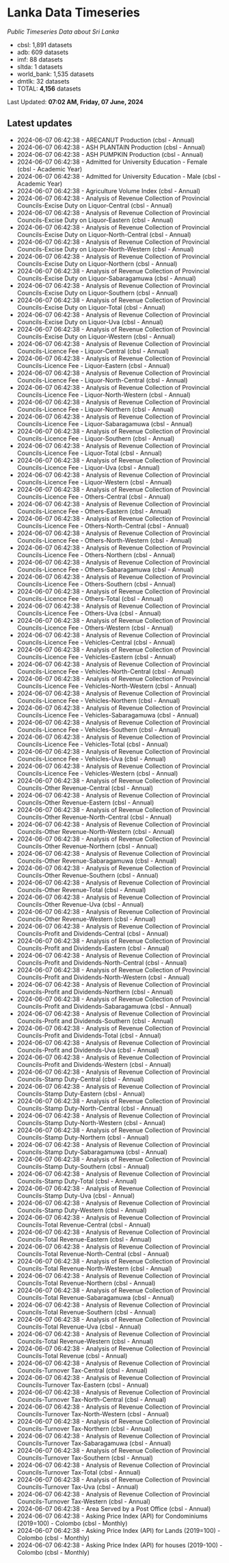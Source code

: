 # Lanka Data Timeseries
*Public Timeseries Data about Sri Lanka*

* cbsl: 1,891 datasets
* adb: 609 datasets
* imf: 88 datasets
* sltda: 1 datasets
* world_bank: 1,535 datasets
* dmtlk: 32 datasets
* TOTAL: **4,156** datasets

Last Updated: **07:02 AM, Friday, 07 June, 2024**

## Latest updates

* 2024-06-07 06:42:38 - ARECANUT Production (cbsl - Annual)
* 2024-06-07 06:42:38 - ASH PLANTAIN Production (cbsl - Annual)
* 2024-06-07 06:42:38 - ASH PUMPKIN Production (cbsl - Annual)
* 2024-06-07 06:42:38 - Admitted for University Education - Female (cbsl - Academic Year)
* 2024-06-07 06:42:38 - Admitted for University Education - Male (cbsl - Academic Year)
* 2024-06-07 06:42:38 - Agriculture Volume Index (cbsl - Annual)
* 2024-06-07 06:42:38 - Analysis of Revenue Collection of Provincial Councils-Excise Duty on Liquor-Central (cbsl - Annual)
* 2024-06-07 06:42:38 - Analysis of Revenue Collection of Provincial Councils-Excise Duty on Liquor-Eastern (cbsl - Annual)
* 2024-06-07 06:42:38 - Analysis of Revenue Collection of Provincial Councils-Excise Duty on Liquor-North-Central (cbsl - Annual)
* 2024-06-07 06:42:38 - Analysis of Revenue Collection of Provincial Councils-Excise Duty on Liquor-North-Western (cbsl - Annual)
* 2024-06-07 06:42:38 - Analysis of Revenue Collection of Provincial Councils-Excise Duty on Liquor-Northern (cbsl - Annual)
* 2024-06-07 06:42:38 - Analysis of Revenue Collection of Provincial Councils-Excise Duty on Liquor-Sabaragamuwa (cbsl - Annual)
* 2024-06-07 06:42:38 - Analysis of Revenue Collection of Provincial Councils-Excise Duty on Liquor-Southern (cbsl - Annual)
* 2024-06-07 06:42:38 - Analysis of Revenue Collection of Provincial Councils-Excise Duty on Liquor-Total (cbsl - Annual)
* 2024-06-07 06:42:38 - Analysis of Revenue Collection of Provincial Councils-Excise Duty on Liquor-Uva (cbsl - Annual)
* 2024-06-07 06:42:38 - Analysis of Revenue Collection of Provincial Councils-Excise Duty on Liquor-Western (cbsl - Annual)
* 2024-06-07 06:42:38 - Analysis of Revenue Collection of Provincial Councils-Licence Fee - Liquor-Central (cbsl - Annual)
* 2024-06-07 06:42:38 - Analysis of Revenue Collection of Provincial Councils-Licence Fee - Liquor-Eastern (cbsl - Annual)
* 2024-06-07 06:42:38 - Analysis of Revenue Collection of Provincial Councils-Licence Fee - Liquor-North-Central (cbsl - Annual)
* 2024-06-07 06:42:38 - Analysis of Revenue Collection of Provincial Councils-Licence Fee - Liquor-North-Western (cbsl - Annual)
* 2024-06-07 06:42:38 - Analysis of Revenue Collection of Provincial Councils-Licence Fee - Liquor-Northern (cbsl - Annual)
* 2024-06-07 06:42:38 - Analysis of Revenue Collection of Provincial Councils-Licence Fee - Liquor-Sabaragamuwa (cbsl - Annual)
* 2024-06-07 06:42:38 - Analysis of Revenue Collection of Provincial Councils-Licence Fee - Liquor-Southern (cbsl - Annual)
* 2024-06-07 06:42:38 - Analysis of Revenue Collection of Provincial Councils-Licence Fee - Liquor-Total (cbsl - Annual)
* 2024-06-07 06:42:38 - Analysis of Revenue Collection of Provincial Councils-Licence Fee - Liquor-Uva (cbsl - Annual)
* 2024-06-07 06:42:38 - Analysis of Revenue Collection of Provincial Councils-Licence Fee - Liquor-Western (cbsl - Annual)
* 2024-06-07 06:42:38 - Analysis of Revenue Collection of Provincial Councils-Licence Fee - Others-Central (cbsl - Annual)
* 2024-06-07 06:42:38 - Analysis of Revenue Collection of Provincial Councils-Licence Fee - Others-Eastern (cbsl - Annual)
* 2024-06-07 06:42:38 - Analysis of Revenue Collection of Provincial Councils-Licence Fee - Others-North-Central (cbsl - Annual)
* 2024-06-07 06:42:38 - Analysis of Revenue Collection of Provincial Councils-Licence Fee - Others-North-Western (cbsl - Annual)
* 2024-06-07 06:42:38 - Analysis of Revenue Collection of Provincial Councils-Licence Fee - Others-Northern (cbsl - Annual)
* 2024-06-07 06:42:38 - Analysis of Revenue Collection of Provincial Councils-Licence Fee - Others-Sabaragamuwa (cbsl - Annual)
* 2024-06-07 06:42:38 - Analysis of Revenue Collection of Provincial Councils-Licence Fee - Others-Southern (cbsl - Annual)
* 2024-06-07 06:42:38 - Analysis of Revenue Collection of Provincial Councils-Licence Fee - Others-Total (cbsl - Annual)
* 2024-06-07 06:42:38 - Analysis of Revenue Collection of Provincial Councils-Licence Fee - Others-Uva (cbsl - Annual)
* 2024-06-07 06:42:38 - Analysis of Revenue Collection of Provincial Councils-Licence Fee - Others-Western (cbsl - Annual)
* 2024-06-07 06:42:38 - Analysis of Revenue Collection of Provincial Councils-Licence Fee - Vehicles-Central (cbsl - Annual)
* 2024-06-07 06:42:38 - Analysis of Revenue Collection of Provincial Councils-Licence Fee - Vehicles-Eastern (cbsl - Annual)
* 2024-06-07 06:42:38 - Analysis of Revenue Collection of Provincial Councils-Licence Fee - Vehicles-North-Central (cbsl - Annual)
* 2024-06-07 06:42:38 - Analysis of Revenue Collection of Provincial Councils-Licence Fee - Vehicles-North-Western (cbsl - Annual)
* 2024-06-07 06:42:38 - Analysis of Revenue Collection of Provincial Councils-Licence Fee - Vehicles-Northern (cbsl - Annual)
* 2024-06-07 06:42:38 - Analysis of Revenue Collection of Provincial Councils-Licence Fee - Vehicles-Sabaragamuwa (cbsl - Annual)
* 2024-06-07 06:42:38 - Analysis of Revenue Collection of Provincial Councils-Licence Fee - Vehicles-Southern (cbsl - Annual)
* 2024-06-07 06:42:38 - Analysis of Revenue Collection of Provincial Councils-Licence Fee - Vehicles-Total (cbsl - Annual)
* 2024-06-07 06:42:38 - Analysis of Revenue Collection of Provincial Councils-Licence Fee - Vehicles-Uva (cbsl - Annual)
* 2024-06-07 06:42:38 - Analysis of Revenue Collection of Provincial Councils-Licence Fee - Vehicles-Western (cbsl - Annual)
* 2024-06-07 06:42:38 - Analysis of Revenue Collection of Provincial Councils-Other Revenue-Central (cbsl - Annual)
* 2024-06-07 06:42:38 - Analysis of Revenue Collection of Provincial Councils-Other Revenue-Eastern (cbsl - Annual)
* 2024-06-07 06:42:38 - Analysis of Revenue Collection of Provincial Councils-Other Revenue-North-Central (cbsl - Annual)
* 2024-06-07 06:42:38 - Analysis of Revenue Collection of Provincial Councils-Other Revenue-North-Western (cbsl - Annual)
* 2024-06-07 06:42:38 - Analysis of Revenue Collection of Provincial Councils-Other Revenue-Northern (cbsl - Annual)
* 2024-06-07 06:42:38 - Analysis of Revenue Collection of Provincial Councils-Other Revenue-Sabaragamuwa (cbsl - Annual)
* 2024-06-07 06:42:38 - Analysis of Revenue Collection of Provincial Councils-Other Revenue-Southern (cbsl - Annual)
* 2024-06-07 06:42:38 - Analysis of Revenue Collection of Provincial Councils-Other Revenue-Total (cbsl - Annual)
* 2024-06-07 06:42:38 - Analysis of Revenue Collection of Provincial Councils-Other Revenue-Uva (cbsl - Annual)
* 2024-06-07 06:42:38 - Analysis of Revenue Collection of Provincial Councils-Other Revenue-Western (cbsl - Annual)
* 2024-06-07 06:42:38 - Analysis of Revenue Collection of Provincial Councils-Profit and Dividends-Central (cbsl - Annual)
* 2024-06-07 06:42:38 - Analysis of Revenue Collection of Provincial Councils-Profit and Dividends-Eastern (cbsl - Annual)
* 2024-06-07 06:42:38 - Analysis of Revenue Collection of Provincial Councils-Profit and Dividends-North-Central (cbsl - Annual)
* 2024-06-07 06:42:38 - Analysis of Revenue Collection of Provincial Councils-Profit and Dividends-North-Western (cbsl - Annual)
* 2024-06-07 06:42:38 - Analysis of Revenue Collection of Provincial Councils-Profit and Dividends-Northern (cbsl - Annual)
* 2024-06-07 06:42:38 - Analysis of Revenue Collection of Provincial Councils-Profit and Dividends-Sabaragamuwa (cbsl - Annual)
* 2024-06-07 06:42:38 - Analysis of Revenue Collection of Provincial Councils-Profit and Dividends-Southern (cbsl - Annual)
* 2024-06-07 06:42:38 - Analysis of Revenue Collection of Provincial Councils-Profit and Dividends-Total (cbsl - Annual)
* 2024-06-07 06:42:38 - Analysis of Revenue Collection of Provincial Councils-Profit and Dividends-Uva (cbsl - Annual)
* 2024-06-07 06:42:38 - Analysis of Revenue Collection of Provincial Councils-Profit and Dividends-Western (cbsl - Annual)
* 2024-06-07 06:42:38 - Analysis of Revenue Collection of Provincial Councils-Stamp Duty-Central (cbsl - Annual)
* 2024-06-07 06:42:38 - Analysis of Revenue Collection of Provincial Councils-Stamp Duty-Eastern (cbsl - Annual)
* 2024-06-07 06:42:38 - Analysis of Revenue Collection of Provincial Councils-Stamp Duty-North-Central (cbsl - Annual)
* 2024-06-07 06:42:38 - Analysis of Revenue Collection of Provincial Councils-Stamp Duty-North-Western (cbsl - Annual)
* 2024-06-07 06:42:38 - Analysis of Revenue Collection of Provincial Councils-Stamp Duty-Northern (cbsl - Annual)
* 2024-06-07 06:42:38 - Analysis of Revenue Collection of Provincial Councils-Stamp Duty-Sabaragamuwa (cbsl - Annual)
* 2024-06-07 06:42:38 - Analysis of Revenue Collection of Provincial Councils-Stamp Duty-Southern (cbsl - Annual)
* 2024-06-07 06:42:38 - Analysis of Revenue Collection of Provincial Councils-Stamp Duty-Total (cbsl - Annual)
* 2024-06-07 06:42:38 - Analysis of Revenue Collection of Provincial Councils-Stamp Duty-Uva (cbsl - Annual)
* 2024-06-07 06:42:38 - Analysis of Revenue Collection of Provincial Councils-Stamp Duty-Western (cbsl - Annual)
* 2024-06-07 06:42:38 - Analysis of Revenue Collection of Provincial Councils-Total Revenue-Central (cbsl - Annual)
* 2024-06-07 06:42:38 - Analysis of Revenue Collection of Provincial Councils-Total Revenue-Eastern (cbsl - Annual)
* 2024-06-07 06:42:38 - Analysis of Revenue Collection of Provincial Councils-Total Revenue-North-Central (cbsl - Annual)
* 2024-06-07 06:42:38 - Analysis of Revenue Collection of Provincial Councils-Total Revenue-North-Western (cbsl - Annual)
* 2024-06-07 06:42:38 - Analysis of Revenue Collection of Provincial Councils-Total Revenue-Northern (cbsl - Annual)
* 2024-06-07 06:42:38 - Analysis of Revenue Collection of Provincial Councils-Total Revenue-Sabaragamuwa (cbsl - Annual)
* 2024-06-07 06:42:38 - Analysis of Revenue Collection of Provincial Councils-Total Revenue-Southern (cbsl - Annual)
* 2024-06-07 06:42:38 - Analysis of Revenue Collection of Provincial Councils-Total Revenue-Uva (cbsl - Annual)
* 2024-06-07 06:42:38 - Analysis of Revenue Collection of Provincial Councils-Total Revenue-Western (cbsl - Annual)
* 2024-06-07 06:42:38 - Analysis of Revenue Collection of Provincial Councils-Total Revenue (cbsl - Annual)
* 2024-06-07 06:42:38 - Analysis of Revenue Collection of Provincial Councils-Turnover Tax-Central (cbsl - Annual)
* 2024-06-07 06:42:38 - Analysis of Revenue Collection of Provincial Councils-Turnover Tax-Eastern (cbsl - Annual)
* 2024-06-07 06:42:38 - Analysis of Revenue Collection of Provincial Councils-Turnover Tax-North-Central (cbsl - Annual)
* 2024-06-07 06:42:38 - Analysis of Revenue Collection of Provincial Councils-Turnover Tax-North-Western (cbsl - Annual)
* 2024-06-07 06:42:38 - Analysis of Revenue Collection of Provincial Councils-Turnover Tax-Northern (cbsl - Annual)
* 2024-06-07 06:42:38 - Analysis of Revenue Collection of Provincial Councils-Turnover Tax-Sabaragamuwa (cbsl - Annual)
* 2024-06-07 06:42:38 - Analysis of Revenue Collection of Provincial Councils-Turnover Tax-Southern (cbsl - Annual)
* 2024-06-07 06:42:38 - Analysis of Revenue Collection of Provincial Councils-Turnover Tax-Total (cbsl - Annual)
* 2024-06-07 06:42:38 - Analysis of Revenue Collection of Provincial Councils-Turnover Tax-Uva (cbsl - Annual)
* 2024-06-07 06:42:38 - Analysis of Revenue Collection of Provincial Councils-Turnover Tax-Western (cbsl - Annual)
* 2024-06-07 06:42:38 - Area Served by a Post Office (cbsl - Annual)
* 2024-06-07 06:42:38 - Asking Price Index (API) for Condominiums (2019=100) - Colombo (cbsl - Monthly)
* 2024-06-07 06:42:38 - Asking Price Index (API) for Lands (2019=100) - Colombo (cbsl - Monthly)
* 2024-06-07 06:42:38 - Asking Price Index (API) for houses (2019-100) - Colombo (cbsl - Monthly)